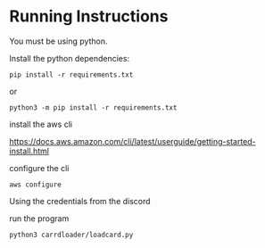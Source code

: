 # Running Instructions

You must be using python.

Install the python dependencies:

```console
pip install -r requirements.txt
```
or
```console
python3 -m pip install -r requirements.txt
```
install the aws cli

https://docs.aws.amazon.com/cli/latest/userguide/getting-started-install.html

configure the cli
```console
aws configure
```

Using the credentials from the discord

run the program

```console
python3 carrdloader/loadcard.py
```